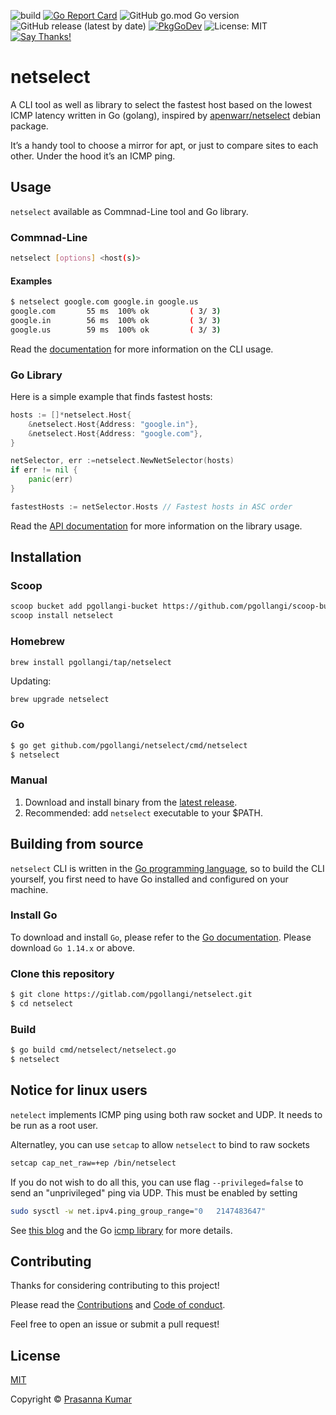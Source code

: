 ![build](https://github.com/pgollangi/netselect/workflows/build/badge.svg?branch=master)
[![Go Report Card](https://goreportcard.com/badge/github.com/pgollangi/netselect)](https://goreportcard.com/report/github.com/pgollangi/netselect)
![GitHub go.mod Go version](https://img.shields.io/github/go-mod/go-version/pgollangi/netselect)
![GitHub release (latest by date)](https://img.shields.io/github/v/release/pgollangi/netselect)
[![PkgGoDev](https://pkg.go.dev/badge/github.com/pgollangi/netselect)](https://pkg.go.dev/github.com/pgollangi/netselect)
![License: MIT](https://img.shields.io/github/license/pgollangi/netselect)
[![Say Thanks!](https://img.shields.io/badge/Say%20Thanks-!-1EAEDB.svg)](https://saythanks.io/to/prassu158@gmail.com)
# netselect

A CLI tool as well as library to select the fastest host based on the lowest ICMP latency written in Go (golang), inspired by [apenwarr/netselect](https://github.com/apenwarr/netselect) debian package.

It’s a handy tool to choose a mirror for apt, or just to compare sites to each other. Under the hood it’s an ICMP ping.

## Usage
`netselect` available as Commnad-Line tool and Go library.
### Commnad-Line

```sh
netselect [options] <host(s)>
```
#### Examples
```sh
$ netselect google.com google.in google.us
google.com       55 ms  100% ok         ( 3/ 3)
google.in        56 ms  100% ok         ( 3/ 3)
google.us        59 ms  100% ok         ( 3/ 3)
```

Read the  [documentation](https://pgollangi.com/netselect)  for more information on the CLI usage.

### Go Library

Here is a simple example that finds fastest hosts:

```go
hosts := []*netselect.Host{
    &netselect.Host{Address: "google.in"},
    &netselect.Host{Address: "google.com"},
}

netSelector, err :=netselect.NewNetSelector(hosts)
if err != nil {
    panic(err)
}

fastestHosts := netSelector.Hosts // Fastest hosts in ASC order
```
Read the  [API documentation](https://pkg.go.dev/github.com/pgollangi/netselect) for more information on the library usage.

## Installation 

### Scoop
```sh
scoop bucket add pgollangi-bucket https://github.com/pgollangi/scoop-bucket.git
scoop install netselect
```
### Homebrew
```sh
brew install pgollangi/tap/netselect
```
Updating:
```
brew upgrade netselect
```
### Go
```sh
$ go get github.com/pgollangi/netselect/cmd/netselect
$ netselect
```

### Manual
1. Download and install binary from the [latest release](https://github.com/pgollangi/netselect/releases/latest).
2. Recommended: add `netselect` executable to your $PATH.

## Building from source

`netselect` CLI is written in the [Go programming language](https://golang.org/), so to build the CLI yourself, you first need to have Go installed and configured on your machine.

 ### Install Go

To download and install  `Go`, please refer to the  [Go documentation](https://golang.org/doc/install). Please download  `Go 1.14.x`  or above.

### Clone this repository
```sh
$ git clone https://gitlab.com/pgollangi/netselect.git
$ cd netselect
```
### Build

```sh
$ go build cmd/netselect/netselect.go
$ netselect

```

## Notice for linux users
`netelect` implements ICMP ping using both raw socket and UDP. It needs to be run as a root user.

Alternatley, you can use `setcap` to allow `netselect` to bind to raw sockets
```sh
setcap cap_net_raw=+ep /bin/netselect
```
If you do not wish to do all this, you can use flag `--privileged=false` to send an "unprivileged" ping via UDP. This must be enabled by setting

```sh
sudo sysctl -w net.ipv4.ping_group_range="0   2147483647"
```

See [this blog](https://sturmflut.github.io/linux/ubuntu/2015/01/17/unprivileged-icmp-sockets-on-linux/) and the Go [icmp library](https://pkg.go.dev/golang.org/x/net/icmp?tab=doc) for more details.

## Contributing
Thanks for considering contributing to this project!

Please read the [Contributions](.github/CONTRIBUTING.md) and [Code of conduct](.github/CODE_OF_CONDUCT.md). 

Feel free to open an issue or submit a pull request!

## License

[MIT](LICENSE)

Copyright © [Prasanna Kumar](https://pgollangi.com)
